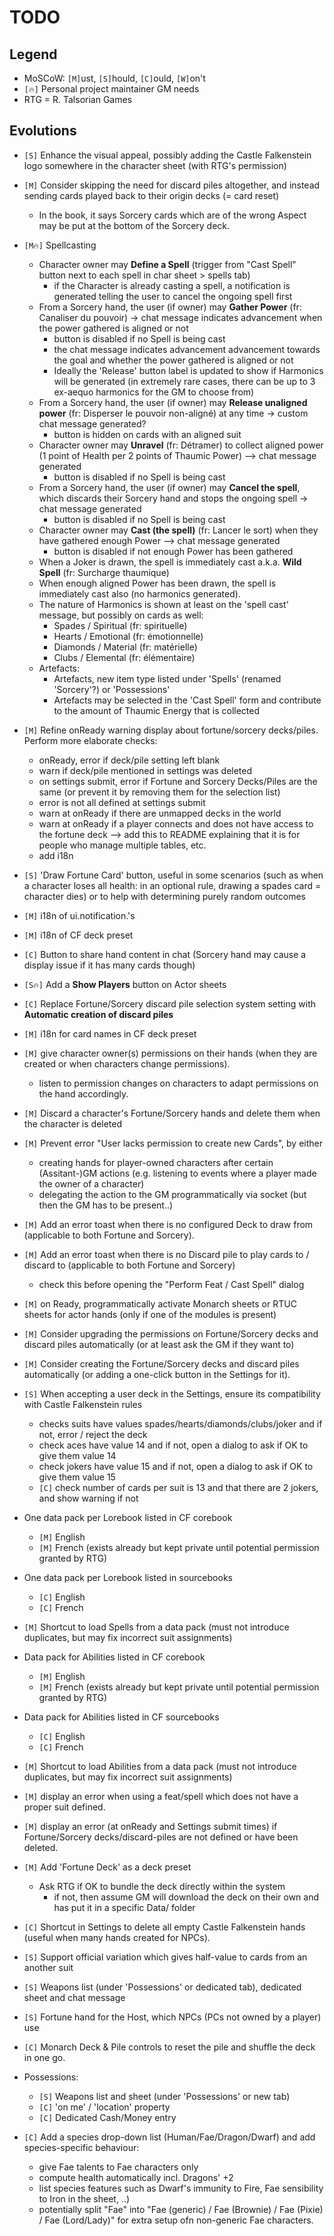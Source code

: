 # TODO

## Legend

+ MoSCoW: `[M]`ust, `[S]`hould, `[C]`ould, `[W]`on't
+ `[🔥]` Personal project maintainer GM needs
+ RTG = R. Talsorian Games

## Evolutions

+ `[S]` Enhance the visual appeal, possibly adding the Castle Falkenstein logo somewhere in the character sheet (with RTG's permission)

+ `[M]` Consider skipping the need for discard piles altogether, and instead sending cards played back to their origin decks (= card reset)
  + In the book, it says Sorcery cards which are of the wrong Aspect may be put at the bottom of the Sorcery deck.

+ `[M🔥]` Spellcasting
  + Character owner may **Define a Spell** (trigger from "Cast Spell" button next to each spell in char sheet > spells tab)
    + if the Character is already casting a spell, a notification is generated telling the user to cancel the ongoing spell first
  + From a Sorcery hand, the user (if owner) may **Gather Power** (fr: Canaliser du pouvoir) -> chat message indicates advancement when the power gathered is aligned or not
    + button is disabled if no Spell is being cast
    + the chat message indicates advancement advancement towards the goal and whether the power gathered is aligned or not
    + Ideally the 'Release' button label is updated to show if Harmonics will be generated (in extremely rare cases, there can be up to 3 ex-aequo harmonics for the GM to choose from)
  + From a Sorcery hand, the user (if owner) may **Release unaligned power** (fr: Disperser le pouvoir non-aligné) at any time -> custom chat message generated?
    + button is hidden on cards with an aligned suit
  + Character owner may **Unravel** (fr: Détramer) to collect aligned power (1 point of Health per 2 points of Thaumic Power) --> chat message generated
    + button is disabled if no Spell is being cast
  + From a Sorcery hand, the user (if owner) may **Cancel the spell**, which discards their Sorcery hand and stops the ongoing spell -> chat message generated
    + button is disabled if no Spell is being cast
  + Character owner may **Cast (the spell)** (fr: Lancer le sort) when they have gathered enough Power --> chat message generated
    + button is disabled if not enough Power has been gathered
  + When a Joker is drawn, the spell is immediately cast a.k.a. **Wild Spell** (fr: Surcharge thaumique)
  + When enough aligned Power has been drawn, the spell is immediately cast also (no harmonics generated).
  + The nature of Harmonics is shown at least on the 'spell cast' message, but possibly on cards as well:
    + Spades / Spiritual (fr: spirituelle)
    + Hearts / Emotional (fr: émotionnelle)
    + Diamonds / Material (fr: matérielle)
    + Clubs / Elemental (fr: élémentaire)
  + Artefacts:
    + Artefacts, new item type listed under 'Spells' (renamed 'Sorcery'?) or 'Possessions'
    + Artefacts may be selected in the 'Cast Spell' form and contribute to the amount of Thaumic Energy that is collected

+ `[M]` Refine onReady warning display about fortune/sorcery decks/piles. Perform more elaborate checks:
  + onReady, error if deck/pile setting left blank
  + warn if deck/pile mentioned in settings was deleted
  + on settings submit, error if  Fortune and Sorcery Decks/Piles are the same (or prevent it by removing them for the selection list)
  + error is not all defined at settings submit
  + warn at onReady if there are unmapped decks in the world
  + warn at onReady if a player connects and does not have access to the fortune deck --> add this to README explaining that it is for people who manage multiple tables, etc.
  + add i18n

+ `[S]` 'Draw Fortune Card' button, useful in some scenarios (such as when a character loses all health: in an optional rule, drawing a spades card = character dies) or to help with determining purely random outcomes

+ `[M]` i18n of ui.notification.'s

+ `[M]` i18n of CF deck preset

+ `[C]` Button to share hand content in chat (Sorcery hand may cause a display issue if it has many cards though)

+ `[S🔥]` Add a **Show Players** button on Actor sheets

+ `[C]` Replace Fortune/Sorcery discard pile selection system setting with **Automatic creation of discard piles**

+ `[M]` i18n for card names in CF deck preset

+ `[M]` give character owner(s) permissions on their hands (when they are created or when characters change permissions).
  + listen to permission changes on characters to adapt permissions on the hand accordingly.

+ `[M]` Discard a character's Fortune/Sorcery hands and delete them when the character is deleted

+ `[M]` Prevent error "User <playername> lacks permission to create new Cards", by either
  + creating hands for player-owned characters after certain (Assitant-)GM actions (e.g. listening to events where a player made the owner of a character)
  + delegating the action to the GM programmatically via socket (but then the GM has to be present..)

+ `[M]` Add an error toast when there is no configured Deck to draw from (applicable to both Fortune and Sorcery).

+ `[M]` Add an error toast when there is no Discard pile to play cards to / discard to (applicable to both Fortune and Sorcery)
   + check this before opening the "Perform Feat / Cast Spell" dialog

+ `[M]` on Ready, programmatically activate Monarch sheets or RTUC sheets for actor hands (only if one of the modules is present)

+ `[M]` Consider upgrading the permissions on Fortune/Sorcery decks and discard piles automatically (or at least ask the GM if they want to)

+ `[M]` Consider creating the Fortune/Sorcery decks and discard piles automatically (or adding a one-click button in the Settings for it).

+ `[S]` When accepting a user deck in the Settings, ensure its compatibility with Castle Falkenstein rules
  + checks suits have values spades/hearts/diamonds/clubs/joker and if not, error / reject the deck
  + check aces have value 14 and if not, open a dialog to ask if OK to give them value 14
  + check jokers have value 15 and if not, open a dialog to ask if OK to give them value 15
  + `[C]` check number of cards per suit is 13 and that there are 2 jokers, and show warning if not

+ One data pack per Lorebook listed in CF corebook
  + `[M]` English
  + `[M]` French (exists already but kept private until potential permission granted by RTG)
+ One data pack per Lorebook listed in sourcebooks
  + `[C]` English
  + `[C]` French
+ `[M]` Shortcut to load Spells from a data pack (must not introduce duplicates, but may fix incorrect suit assignments)

+ Data pack for Abilities listed in CF corebook
  + `[M]` English
  + `[M]` French (exists already but kept private until potential permission granted by RTG)
+ Data pack for Abilities listed in CF sourcebooks
  + `[C]` English
  + `[C]` French
+ `[M]` Shortcut to load Abilities from a data pack (must not introduce duplicates, but may fix incorrect suit assignments)

+ `[M]` display an error when using a feat/spell which does not have a proper suit defined.

+ `[M]` display an error (at onReady and Settings submit times) if Fortune/Sorcery decks/discard-piles are not defined or have been deleted.

+ `[M]` Add 'Fortune Deck' as a deck preset
    + Ask RTG if OK to bundle the deck directly within the system
        + if not, then assume GM will download the deck on their own and has put it in a specific Data/ folder

+ `[C]` Shortcut in Settings to delete all empty Castle Falkenstein hands (useful when many hands created for NPCs).

+ `[S]` Support official variation which gives half-value to cards from an another suit

+ `[S]` Weapons list (under 'Possessions' or dedicated tab), dedicated sheet and chat message

+ `[S]` Fortune hand for the Host, which NPCs (PCs not owned by a player) use

+ `[C]` Monarch Deck & Pile controls to reset the pile and shuffle the deck in one go.

+ Possessions:
  + `[S]` Weapons list and sheet (under 'Possessions' or new tab)
  + `[C]` 'on me' / 'location' property
  + `[C]` Dedicated Cash/Money entry

+ `[C]` Add a species drop-down list (Human/Fae/Dragon/Dwarf) and add species-specific behaviour:
  + give Fae talents to Fae characters only
  + compute health automatically incl. Dragons' +2
  + list species features such as Dwarf's immunity to Fire, Fae sensibility to Iron in the sheet, ..)
  + potentially split "Fae" into "Fae (generic) / Fae (Brownie) / Fae (Pixie) / Fae (Lord/Lady)" for extra setup ofn non-generic Fae characters.
